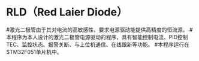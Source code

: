# RLD（Red Laier Diode）
#激光二极管由于其对电流的高敏感性，要求电源驱动能提供高精度的恒流源。
#本程序为本人设计的激光二极管电源驱动的程序，具有智能控制电流、PID控制TEC、监控状态、报警关断、与上位机通信、在线跟新等功能。
#本程序运行在STM32F051单片机中。
